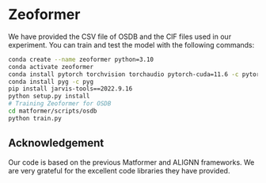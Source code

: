 # Zeoformer

We have provided the CSV file of OSDB and the CIF files used in our experiment.
You can train and test the model with the following commands:

```bash
conda create --name zeoformer python=3.10
conda activate zeoformer
conda install pytorch torchvision torchaudio pytorch-cuda=11.6 -c pytorch -c nvidia
conda install pyg -c pyg
pip install jarvis-tools==2022.9.16
python setup.py install
# Training Zeoformer for OSDB
cd matformer/scripts/osdb
python train.py
```

## Acknowledgement
Our code is based on the previous Matformer and ALIGNN frameworks. We are very grateful for the excellent code libraries they have provided.
